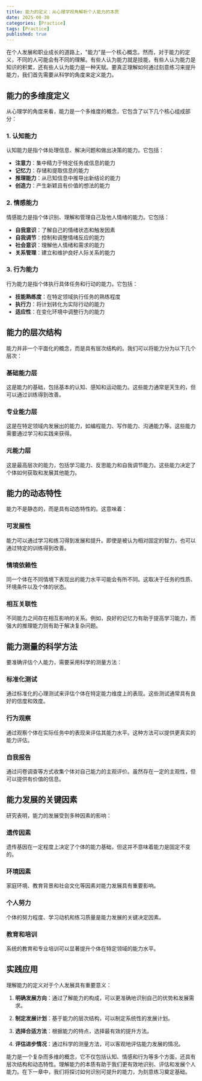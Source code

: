 ```yaml
---
title: 能力的定义：从心理学视角解析个人能力的本质
date: 2025-08-30
categories: [Practice]
tags: [Practice]
published: true
---
```


在个人发展和职业成长的道路上，"能力"是一个核心概念。然而，对于能力的定义，不同的人可能会有不同的理解。有些人认为能力就是技能，有些人认为能力是知识的积累，还有些人认为能力是一种天赋。要真正理解如何通过刻意练习来提升能力，我们首先需要从科学的角度来定义能力。

## 能力的多维度定义

从心理学的角度来看，能力是一个多维度的概念，它包含了以下几个核心组成部分：

### 1. 认知能力

认知能力是指个体处理信息、解决问题和做出决策的能力。它包括：
- **注意力**：集中精力于特定任务或信息的能力
- **记忆力**：存储和提取信息的能力
- **推理能力**：从已知信息中推导出新结论的能力
- **创造力**：产生新颖且有价值的想法的能力

### 2. 情感能力

情感能力是指个体识别、理解和管理自己及他人情绪的能力。它包括：
- **自我意识**：了解自己的情绪状态和触发因素
- **自我调节**：控制和调整情绪反应的能力
- **社会意识**：理解他人情绪和需求的能力
- **关系管理**：建立和维护良好人际关系的能力

### 3. 行为能力

行为能力是指个体执行具体任务和行动的能力。它包括：
- **技能熟练度**：在特定领域执行任务的熟练程度
- **执行力**：将计划转化为实际行动的能力
- **适应性**：在变化环境中调整行为的能力

## 能力的层次结构

能力并非一个平面化的概念，而是具有层次结构的。我们可以将能力分为以下几个层次：

### 基础能力层

这是能力的基础，包括基本的认知、感知和运动能力。这些能力通常是天生的，但可以通过训练得到改善。

### 专业能力层

这是在特定领域内发展出的能力，如编程能力、写作能力、沟通能力等。这些能力需要通过学习和实践来获得。

### 元能力层

这是最高层次的能力，包括学习能力、反思能力和自我调节能力。这些能力决定了个体如何获取和发展其他能力。

## 能力的动态特性

能力不是静态的，而是具有动态特性的。这意味着：

### 可发展性

能力可以通过学习和练习得到发展和提升。即使是被认为相对固定的智力，也可以通过特定的训练得到改善。

### 情境依赖性

同一个体在不同情境下表现出的能力水平可能会有所不同。这取决于任务的性质、环境条件以及个体的状态。

### 相互关联性

不同能力之间存在相互影响的关系。例如，良好的记忆力有助于提高学习能力，而强大的推理能力则有助于解决复杂问题。

## 能力测量的科学方法

要准确评估个人能力，需要采用科学的测量方法：

### 标准化测试

通过标准化的心理测试来评估个体在特定能力维度上的表现。这些测试通常具有良好的信度和效度。

### 行为观察

通过观察个体在实际任务中的表现来评估其能力水平。这种方法可以提供更真实的能力评估。

### 自我报告

通过问卷调查等方式收集个体对自己能力的主观评价。虽然存在一定的主观性，但可以提供有价值的信息。

## 能力发展的关键因素

研究表明，能力的发展受到多种因素的影响：

### 遗传因素

遗传基因在一定程度上决定了个体的能力基础，但这并不意味着能力是固定不变的。

### 环境因素

家庭环境、教育背景和社会文化等因素对能力发展具有重要影响。

### 个人努力

个体的努力程度、学习动机和练习质量是能力发展的关键决定因素。

### 教育和培训

系统的教育和专业培训可以显著提升个体在特定领域的能力水平。

## 实践应用

理解能力的定义对于个人发展具有重要意义：

1. **明确发展方向**：通过了解能力的构成，可以更准确地识别自己的优势和发展需求。

2. **制定发展计划**：基于能力的层次结构，可以制定系统性的发展计划。

3. **选择合适方法**：根据能力的特点，选择最有效的提升方法。

4. **评估进步情况**：通过科学的测量方法，可以客观地评估能力发展的情况。

能力是一个复杂而多维的概念，它不仅包括认知、情感和行为等多个方面，还具有层次结构和动态特性。理解能力的本质有助于我们更有效地识别、评估和发展个人能力。在下一章中，我们将探讨如何识别可提升的能力，为刻意练习奠定基础。